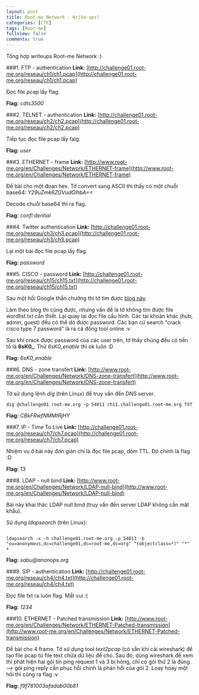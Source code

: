 ```yaml
---
layout: post
title: Root-me Network - Write-ups!
categories: [CTF]
tags: [Root-me]
fullview: false
comments: true
---
```


Tổng hợp writeups Root-me Network :)

###1. FTP - authentication
**Link:** [http://challenge01.root-me.org/reseau/ch1/ch1.pcap](http://challenge01.root-me.org/reseau/ch1/ch1.pcap)

Đọc file pcap lấy flag.

**Flag:** _cdts3500_

###2. TELNET - authentication
**Link:** [http://challenge01.root-me.org/reseau/ch2/ch2.pcap](http://challenge01.root-me.org/reseau/ch2/ch2.pcap)

Tiếp tục đọc file pcap lấy falg.

**Flag:** _user_

###3. ETHERNET - frame
**Link:** [http://www.root-me.org/en/Challenges/Network/ETHERNET-frame](http://www.root-me.org/en/Challenges/Network/ETHERNET-frame)

Đề bài cho một đoạn hex. Tớ convert sang ASCII thì thấy có một chuỗi base64: _Y29uZmk6ZGVudGlhbA==_

Decode chuỗi base64 thì ra flag.

**Flag:** _confi:dential_

###4. Twitter authentication
**Link:** [http://challenge01.root-me.org/reseau/ch3/ch3.pcap](http://challenge01.root-me.org/reseau/ch3/ch3.pcap)

Lại một bài đọc file pcap lấy flag.

**Flag:** _password_

###5. CISCO - password
**Link:** [http://challenge01.root-me.org/reseau/ch15/ch15.txt](http://challenge01.root-me.org/reseau/ch15/ch15.txt)

Sau một hồi Google thần chưởng thì tớ tìm được [ blog này](http://haxcess.com/2008/10/21/cisco-password-recovery/).

Làm theo blog thì cũng được, nhưng vấn đề là tớ không tìm được file wordlist.txt cần thiết. Lại quay lại đọc file cấu hình. Các tài khoản khác (hub, admin, guest) đều có thể dò được password. Các bạn cứ search "crack cisco type 7 password" là ra cả đống tool online :v

Sau khi crack được password của các user trên, tớ thấy chúng đều có tiền tố là **6sK0_**. Thử _6sK0\_enable_ thì ok luôn :D

**Flag:** _6sK0\_enable_

###6. DNS - zone transfert
**Link:** [http://www.root-me.org/en/Challenges/Network/DNS-zone-transfert](http://www.root-me.org/en/Challenges/Network/DNS-zone-transfert)

Tớ sử dụng lệnh _dig_ (trên Linux) để truy vấn đến DNS server.

```
dig @challenge01.root-me.org -p 54011 ch11.challenge01.root-me.org TXT
```

**Flag:** _CBkFRwfNMMtRjHY_

###7. IP - Time To Live
**Link:** [http://challenge01.root-me.org/reseau/ch7/ch7.pcap](http://challenge01.root-me.org/reseau/ch7/ch7.pcap)

Nhiệm vụ ở bài này đơn giản chỉ là đọc file pcap, dòm TTL. Đó chính là flag :D

**Flag:** _13_

###8. LDAP - null bind
**Link:** [http://www.root-me.org/en/Challenges/Network/LDAP-null-bind](http://www.root-me.org/en/Challenges/Network/LDAP-null-bind)

Bài này khai thác LDAP null bind (truy vấn đến server LDAP không cần mật khẩu).

Sử dụng _ldapsearch_ (trên Linux):

```

ldapsearch -x -h challenge01.root-me.org -p 54013 -b "ou=anonymous,dc=challenge01,dc=root-me,dc=org" "(objectclass=*)" "*" +

```

**Flag:** _sabu@anonops.org_

###9. SIP - authentication
**Link:** [http://challenge01.root-me.org/reseau/ch4/ch4.txt](http://challenge01.root-me.org/reseau/ch4/ch4.txt)

Đọc file txt ra luôn flag. Mất vui :(

**Flag:** _1234_

###10. ETHERNET - Patched transmission
**Link:** [http://www.root-me.org/en/Challenges/Network/ETHERNET-Patched-transmission](http://www.root-me.org/en/Challenges/Network/ETHERNET-Patched-transmission)

Đề bài cho 4 frame. Tớ sử dụng tool _text2pcap_ (có sẵn khi cài wireshark) để tạo file pcap từ file text chứa dữ liệu đề cho. Sau đó, dùng wireshark để xem thì phát hiện hai gói tin ping request 1 và 3 bị hỏng, chỉ có gói thứ 2 là đúng --> gói ping reply cần phục hồi chính là phản hồi của gói 2. Loay hoay một hồi thì cũng ra flag :v

**Flag:** _f9f781003afadab00b81_

